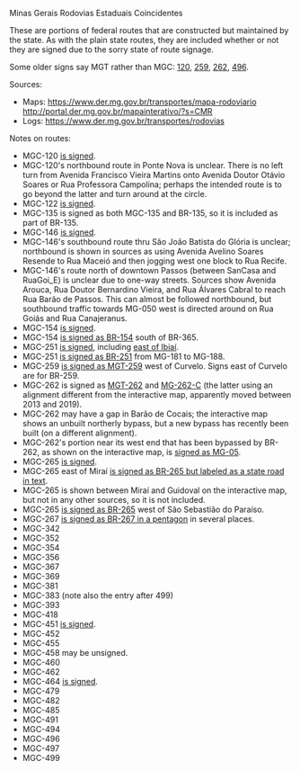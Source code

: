 Minas Gerais Rodovias Estaduais Coincidentes

These are portions of federal routes that are constructed but maintained by the state. As with the plain state routes, they are included whether or not they are signed due to the sorry state of route signage.

Some older signs say MGT rather than MGC: [120](https://www.google.com/maps/@-18.3475405,-42.6135232,3a,15y,183.36h,84.49t/data=!3m6!1e1!3m4!1sror-hQAvp_Q9WcFoYXTGZw!2e0!7i16384!8i8192?entry=ttu), [259](https://www.google.com/maps/@-18.7463714,-44.4512689,3a,40.4y,119.62h,81.49t/data=!3m6!1e1!3m4!1s_SNTwG9WdDxIM-Z6TOhoCw!2e0!7i16384!8i8192?entry=ttu), [262](https://www.google.com/maps/@-19.9773508,-43.420552,3a,15y,289.63h,86.53t/data=!3m6!1e1!3m4!1sY2cjU_PPwQJ4LmJySDffvA!2e0!7i16384!8i8192?entry=ttu), [496](https://www.google.com/maps/@-18.4012338,-44.4617075,3a,41.5y,321.93h,105.46t/data=!3m7!1e1!3m5!1skwUHa206Vxb5bb3yPjqSGg!2e0!5s20111001T000000!7i13312!8i6656?entry=ttu).

Sources:
* Maps: https://www.der.mg.gov.br/transportes/mapa-rodoviario http://portal.der.mg.gov.br/mapainterativo/?s=CMR
* Logs: https://www.der.mg.gov.br/transportes/rodovias

Notes on routes:
* MGC-120 [is signed](https://www.google.com/maps/@-19.7517973,-43.0260273,3a,15.3y,260.6h,90.15t/data=!3m6!1e1!3m4!1s8Q1CLaNq6wU2lTEuYlsQHA!2e0!7i16384!8i8192?entry=ttu).
* MGC-120's northbound route in Ponte Nova is unclear. There is no left turn from Avenida Francisco Vieira Martins onto Avenida Doutor Otávio Soares or Rua Professora Campolina; perhaps the intended route is to go beyond the latter and turn around at the circle.
* MGC-122 [is signed](https://www.google.com/maps/@-16.2069575,-43.5924275,3a,40.9y,256.08h,83.44t/data=!3m6!1e1!3m4!1sez0kojZyWRul_i7N3euLsQ!2e0!7i16384!8i8192?entry=ttu).
* MGC-135 is signed as both MGC-135 and BR-135, so it is included as part of BR-135.
* MGC-146 [is signed](https://www.google.com/maps/@-19.7010606,-46.934189,3a,17.2y,169.86h,85.46t/data=!3m6!1e1!3m4!1sr-Oc7adDoGP0RS82rmJAtA!2e0!7i16384!8i8192?entry=ttu).
* MGC-146's southbound route thru São João Batista do Glória is unclear; northbound is shown in sources as using Avenida Avelino Soares Resende to Rua Maceió and then jogging west one block to Rua Recife.
* MGC-146's route north of downtown Passos (between SanCasa and RuaGoi_E) is unclear due to one-way streets. Sources show Avenida Arouca, Rua Doutor Bernardino Vieira, and Rua Álvares Cabral to reach Rua Barão de Passos. This can almost be followed northbound, but southbound traffic towards MG-050 west is directed around on Rua Goiás and Rua Canajeranus.
* MGC-154 [is signed](https://www.google.com/maps/@-18.9392163,-49.4464443,3a,31.4y,34.56h,84.22t/data=!3m6!1e1!3m4!1s-MglDmc9dLOqZwdwwr1R0g!2e0!7i16384!8i8192?entry=ttu).
* MGC-154 [is signed as BR-154](https://www.google.com/maps/@-18.9690135,-49.5060787,3a,18y,194.06h,83.69t/data=!3m6!1e1!3m4!1s22Tnyft2ZWQADQrw24HslA!2e0!7i16384!8i8192?entry=ttu) south of BR-365.
* MGC-251 [is signed](https://www.google.com/maps/@-15.9877501,-41.4054286,3a,15.4y,144.98h,81.82t/data=!3m6!1e1!3m4!1sCSM1BHwiDXdQ-qG6zkakqA!2e0!7i16384!8i8192?entry=ttu), including [east of Ibiaí](https://www.google.com/maps/@-16.7860393,-44.7520098,3a,15y,289.69h,81.54t/data=!3m6!1e1!3m4!1sD7bnYc8c1SXoCmBf9Drhyg!2e0!7i16384!8i8192?entry=ttu).
* MGC-251 [is signed as BR-251](https://www.google.com/maps/@-16.7666578,-46.1329342,3a,30.9y,288.42h,81.39t/data=!3m6!1e1!3m4!1sAAiBd8ymWsFeYkQbRjjQ_g!2e0!7i16384!8i8192?entry=ttu) from MG-181 to MG-188.
* MGC-259 [is signed as MGT-259](https://www.google.com/maps/@-18.7463714,-44.4512689,3a,40.4y,119.62h,81.49t/data=!3m6!1e1!3m4!1s_SNTwG9WdDxIM-Z6TOhoCw!2e0!7i16384!8i8192?entry=ttu) west of Curvelo. Signs east of Curvelo are for BR-259.
* MGC-262 is signed as [MGT-262](https://www.google.com/maps/@-19.9773508,-43.420552,3a,15y,289.63h,86.53t/data=!3m6!1e1!3m4!1sY2cjU_PPwQJ4LmJySDffvA!2e0!7i16384!8i8192?entry=ttu) and [MG-262-C](https://www.google.com/maps/@-19.903711,-43.6669826,3a,15.3y,226.29h,92.03t/data=!3m6!1e1!3m4!1sWFKv3zeQv_VEMm6rKqm3fQ!2e0!7i16384!8i8192?entry=ttu) (the latter using an alignment different from the interactive map, apparently moved between 2013 and 2019).
* MGC-262 may have a gap in Barão de Cocais; the interactive map shows an unbuilt northerly bypass, but a new bypass has recently been built (on a different alignment).
* MGC-262's portion near its west end that has been bypassed by BR-262, as shown on the interactive map, is [signed as MG-05](https://www.google.com/maps/@-19.8583698,-43.9107046,3a,15y,118.73h,86.77t/data=!3m6!1e1!3m4!1ssDpNc_6hJlXmCEIe1QjgCw!2e0!7i16384!8i8192?entry=ttu).
* MGC-265 [is signed](https://www.google.com/maps/@-20.8767066,-46.3592884,3a,15.8y,147.21h,87.29t/data=!3m6!1e1!3m4!1sCxsjoQH4DnRemJwn0qu9Sw!2e0!7i16384!8i8192?entry=ttu).
* MGC-265 east of Miraí [is signed as BR-265 but labeled as a state road in text](https://www.google.com/maps/@-21.2010622,-42.6046577,3a,24.8y,132.34h,79.66t/data=!3m6!1e1!3m4!1s-ZtQXMVef-Jsq8msul9dXA!2e0!7i16384!8i8192?entry=ttu).
* MGC-265 is shown between Miraí and Guidoval on the interactive map, but not in any other sources, so it is not included.
* MGC-265 [is signed as BR-265](https://www.google.com/maps/@-20.9275845,-46.9808292,3a,41.5y,206.16h,107.09t/data=!3m6!1e1!3m4!1saWrpGIVcFPZR64B2P9k7Cg!2e0!7i16384!8i8192?entry=ttu) west of São Sebastião do Paraíso.
* MGC-267 [is signed as BR-267 in a pentagon](https://www.google.com/maps/@-21.7921244,-45.4319002,3a,37.6y,161.38h,86.94t/data=!3m6!1e1!3m4!1sqPjqpWsxScGWakrsNy4cRw!2e0!7i16384!8i8192?entry=ttu) in several places.
* MGC-342 
* MGC-352 
* MGC-354 
* MGC-356 
* MGC-367 
* MGC-369 
* MGC-381 
* MGC-383 (note also the entry after 499)
* MGC-393 
* MGC-418 
* MGC-451 [is signed](https://www.google.com/maps/@-17.1364446,-43.8193778,3a,31.2y,96.63h,88.55t/data=!3m6!1e1!3m4!1sgs4k4oC9XjHlOLX8AO84gw!2e0!7i16384!8i8192?entry=ttu).
* MGC-452 
* MGC-455 
* MGC-458 may be unsigned.
* MGC-460 
* MGC-462 
* MGC-464 [is signed](https://www.google.com/maps/@-19.8992058,-47.3767082,3a,20.1y,344.81h,80.31t/data=!3m6!1e1!3m4!1s208wMy6cpyWaLaTYWLcD7A!2e0!7i16384!8i8192?entry=ttu).
* MGC-479 
* MGC-482 
* MGC-485 
* MGC-491 
* MGC-494 
* MGC-496 
* MGC-497 
* MGC-499

